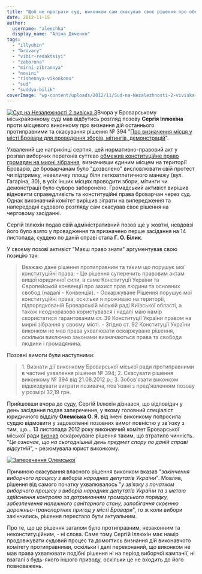 ```yaml
---
title: "Щоб не програти суд, виконком сам скасував своє рішення про обмеження мирних зібрань у Броварах"
date: 2012-11-15
author: 
  username: "aleechka"
  display_name: "Аліна Дяченко"
tags: 
  - "illyuhin"
  - "brovary"
  - "vibir-redaktsiyi"
  - "zaborona"
  - "mirni-zibrannya"
  - "novini"
  - "rishennya-vikonkomu"
  - "sud"
  - "suddya-bilik"
coverImage: "wp-content/uploads/2012/11/Sud-na-Nezalezhnosti-2-viviska-3.jpg"
---
```


[![](https://mpz.brovary.org/wp-content/uploads/2012/11/Sud-na-Nezalezhnosti-2-viviska-3.jpg "Суд на Незалежності 2 вивіска 3")](https://mpz.brovary.org/wp-content/uploads/2012/11/Sud-na-Nezalezhnosti-2-viviska-3.jpg)Вчора у Броварському міськрайонному суді мав відбутись розгляд позову **Сергія Іллюхіна** проти місцевого виконкому про визнання дій останнього протиправними та скасування рішення № 394 "[Про визначення місця у місті Бровари для проведення зборів, мітингів, демонстрацій](https://docs.brovary.org/p3930/21.08.2012/394)".

Ухвалений ще наприкінці серпня, цей нормативно-правовий акт у розпал виборчих перегонів суттєво [обмежив конституційне право громадян на мирні зібрання](https://mpz.brovary.org/rishennyam-vikonkomu-obmezheno-pravo-brovarchan-na-mirni-zbori/), визначивши єдиним місцем на території Броварів, де броварчанам було "дозволено" висловлювати свій протест чи підтримку, невеличку площу біля легкоатлетичного манежу (вул. Гагаріна, 30), в усіх інших місцях проводити збори, мітинги чи демонстрації було суворо заборонено. Громадський активіст вирішив відновити справедливість та конституційні права броварчан через суд. Однак виконавчий комітет вирішив зіграти на випередження та напередодні судового розгляду сам скасував своє рішення на черговому засіданні.

Сергій Іллюхін подав свій адміністративний позов ще у жовтні, невдовзі його було взято у провадження та призначено перше засідання на 14 листопада, суддею по даній справі стала **Г. О. Білик**.

У своєму позові активіст "Маєш право знати" аргументував свою позицію так:

> Вважаю дане рішення протиправним та таким що порушує мої конституційні права: - Це рішення суперечить правовим актам вищої юридичної сили, а саме Конституції України та Європейській конвенції про захист прав людини та основних свобод (надалі - Конвенція). - Оскаржуване Рішення порушує мої конституційні права, оскільки я проживаю на території, підпорядкованій Броварській міській раді Київської області, а також неодноразово користувався і надалі маю намір скористатися гарантованим ст. 39 Конституції України правом на мирні зібрання у своєму місті. - Згідно ст. 92 Конституції України виконком не мав права ухвалювати оскаржуване рішення, оскільки виключно законами визначаються права та свободи людини і громадянина.

Позовні вимоги були наступними:

> 1\. Визнати дії виконкому Броварської міської ради протиправними в частині ухвалення рішення № 394; 2. Скасувати рішення виконкому № 394 від 21.08.2012 р.; 3. Зобов'язати виконком відшкодувати витрати позивача, пов'язані з пред'явленням позову у розмірі 32,19 грн.

Прийшовши вчора до суду, Сергій Іллюхін дізнався, що відповідач у день засідання подав заперечення, у якому головний спеціаліст юридичного відділу **Олемська О. Я.** від імені виконкому попросила суддю відмовити у задоволенні позовних вимог повністю у зв'язку з тим, що... 13 листопада 2012 року виконавчий комітет Броварської міської ради [визнав](https://docs.brovary.org/p6011/13.11.2012/532) оскаржуване рішення таким, що втратило чинність. "_Це означає, що на сьогоднішній день предмет спору по даній справі відсутній_", - резюмувала юрист виконкому.

[![](https://mpz.brovary.org/wp-content/uploads/2012/11/Zaperechennya-Olemskoyi.jpg "Заперечення Олемської")](https://mpz.brovary.org/wp-content/uploads/2012/11/Zaperechennya-Olemskoyi.jpg)

Причиною скасування власного рішення виконком вказав "_закінчення виборчого процесу з виборів народних депутатів України_". Мовляв, рішення від самого початку ухвалювалось "_у зв’язку з початком виборчого процесу з виборів народних депутатів України та з метою здійснення контролю за дотриманням громадського порядку, забезпечення належного санітарного стану, запобігання скоєнню дорожньо-транспортних пригод у місті Бровари_", то ж коли вибори закінчились, рішення перестало бути актуальним.

Про те, що це рішення загалом було протиправним, незаконним та неконституційним, - ні слова. Саме тому Сергій Іллюхін має намір продовжувати судовий процес та домогтись визнання дій виконавчого комітету протиправними, оскільки і далі переконаний, що виконком не мав права ухвалювати подібні рішення ні на період виборчої кампанії, ні взагалі з будь-якого іншого приводу, оскільки це не входить до його повноважень.
